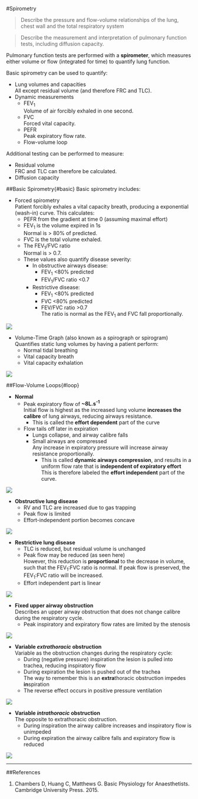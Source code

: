 #Spirometry

> Describe the pressure and flow-volume relationships of the lung, chest wall and the total respiratory system

<!--></!-->

> Describe the measurement and interpretation of pulmonary function tests, including diffusion capacity.

Pulmonary function tests are performed with a **spirometer**, which measures either volume or flow (integrated for time) to quantify lung function.

Basic spirometry can be used to quantify:
* Lung volumes and capacities  
All except residual volume (and therefore FRC and TLC).
* Dynamic measurements
    * FEV<sub>1</sub>  
    Volume of air forcibly exhaled in one second.
    * FVC  
    Forced vital capacity.
    * PEFR  
    Peak expiratory flow rate.
    * Flow-volume loop

Additional testing can be performed to measure:
* Residual volume  
FRC and TLC can therefore be calculated.
* Diffusion capacity

##Basic Spirometry{#basic}
Basic spirometry includes:
* Forced spirometry  
Patient forcibly exhales a vital capacity breath, producing a exponential (wash-in) curve. This calculates:
    * PEFR from the gradient at time 0 (assuming maximal effort)
    * FEV<sub>1</sub> is the volume expired in 1s  
    Normal is > 80% of predicted.
    * FVC is the total volume exhaled.
    * The FEV<sub>1</sub>/FVC ratio  
    Normal is > 0.7.
    * These values also quantify disease severity:
      * In obstructive airways disease:
        * FEV<sub>1</sub> <80% predicted
        * FEV<sub>1</sub>/FVC ratio <0.7
      * Restrictive disease:
        * FEV<sub>1</sub> <80% predicted
        * FVC <80% predicted
        * FEV/FVC ratio >0.7  
        The ratio is normal as the FEV<sub>1</sub> and FVC fall proportionally.

<img src="resources\fev1-and-fvc.svg">


* Volume-Time Graph (also known as a spirograph or spirogram)  
Quantifies static lung volumes by having a patient perform:
  * Normal tidal breathing
  * Vital capacity breath
  * Vital capacity exhalation


<img src="resources\Spirograph.svg">



##Flow-Volume Loops{#loop}

* **Normal**
  * Peak expiratory flow of **~8L.s<sup>-1</sup>**  
  Initial flow is highest as the increased lung volume **increases the calibre** of lung airways, reducing airways resistance.
    * This is called the **effort dependent** part of the curve
  * Flow tails off later in expiration  
    * Lungs collapse, and airway calibre falls
    * Small airways are compressed  
    Any increase in expiratory pressure will increase airway resistance proportionally.
      * This is called **dynamic airways compression**, and results in a uniform flow rate that is **independent of expiratory effort**  
      This is therefore labeled the **effort independent** part of the curve.
  
<img src="resources\flow-volume.svg">
  
  
* **Obstructive lung disease**  
  * RV and TLC are increased due to gas trapping
  * Peak flow is limited
  * Effort-independent portion becomes concave
  
<img src="resources\flow-volume-obs.svg">

   
* **Restrictive lung disease**
  * TLC is reduced, but residual volume is unchanged
  * Peak flow may be reduced (as seen here)  
  However, this reduction is **proportional** to the decrease in volume, such that the FEV<sub>1</sub>:FVC ratio is normal. If peak flow is preserved, the FEV<sub>1</sub>:FVC ratio will be increased.
  * Effort independent part is linear

<img src="resources\flow-volume-res.svg">


* **Fixed upper airway obstruction**  
Describes an upper airway obstruction that does not change calibre during the respiratory cycle.
  * Peak inspiratory and expiratory flow rates are limited by the stenosis

<img src="resources\flow-volume-fixed.svg">


* **Variable *extrathoracic* obstruction**  
Variable as the obstruction changes during the respiratory cycle:
  * During (negative pressure) inspiration the lesion is pulled into trachea, reducing inspiratory flow
  * During expiration the lesion is pushed out of the trachea  
  The way to remember this is an **extra**thoracic obstruction impedes **in**spiration
  * The reverse effect occurs in positive pressure ventilation

<img src="resources\flow-volume-extra.svg">


* **Variable *intrathoracic* obstruction**  
The opposite to extrathoracic obstruction.
  * During inspiration the airway calibre increases and inspiratory flow is unimpeded
  * During expiration the airway calibre falls and expiratory flow is reduced

<img src="resources\flow-volume-intra.svg">



---
##References
1. Chambers D, Huang C, Matthews G. Basic Physiology for Anaesthetists. Cambridge University Press. 2015.
